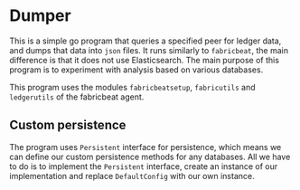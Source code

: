 # Dumper

This is a simple go program that queries a specified peer for ledger data, and dumps that data into `json` files. It runs similarly to `fabricbeat`, the main difference is that it does not use Elasticsearch. The main purpose of this program is to experiment with analysis based on various databases.

This program uses the modules `fabricbeatsetup`, `fabricutils` and `ledgerutils` of the fabricbeat agent.


## Custom persistence
The program uses `Persistent` interface for persistence, which means we can define our custom persistence methods for any databases. All we have to do is to implement the `Persistent` interface, create an instance of our implementation and replace `DefaultConfig` with our own instance.
